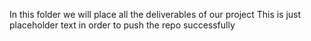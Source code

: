 In this folder we will place all the deliverables of our project
This is just placeholder text in order to push the repo successfully
